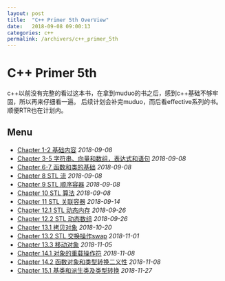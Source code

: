 ```yaml
---
layout: post
title:  "C++ Primer 5th OverView"
date:   2018-09-08 09:00:13
categories: c++
permalink: /archivers/c++_primer_5th
---
```


# C++ Primer 5th
c++以前没有完整的看过这本书，在拿到muduo的书之后，感到c++基础不够牢固，所以再来仔细看一遍。
后续计划会补完muduo，而后看effective系列的书。
顺便RTR也在计划内。
## Menu
* [Chapter 1-2 基础内容](2018-09-08-C1-2-基础内容.md) *2018-09-08*
* [Chapter 3-5 字符串、向量和数组，表达式和语句](2018-09-08-C3-5-字符串、向量和数组，表达式和语句.md) *2018-09-08*
* [Chapter 6-7 函数和类的基础](2018-09-08-C6-7-函数和类的基础.md) *2018-09-08*
* [Chapter 8 STL 流](2018-09-08-C8-STL流.md) *2018-09-08*
* [Chapter 9 STL 顺序容器](2018-09-08-C9-STL顺序容器.md) *2018-09-08*
* [Chapter 10 STL 算法](2018-09-08-C10-STL算法.md) *2018-09-08*
* [Chapter 11 STL 关联容器](2018-09-14-C11-STL关联容器.md) *2018-09-14*
* [Chapter 12.1 STL 动态内存](2018-09-26-C12_1-STL动态内存.md) *2018-09-26*
* [Chapter 12.2 STL 动态数组](2018-09-26-C12_2-STL动态数组.md) *2018-09-26*
* [Chapter 13.1 拷贝对象](2018-10-20-C13_1-拷贝对象.md) *2018-10-20*
* [Chapter 13.2 STL 交换操作swap](2018-11-01-C13_2-STL交换操作.md) *2018-11-01*
* [Chapter 13.3 移动对象](2018-11-06-C13_3-移动对象.md) *2018-11-05*
* [Chapter 14.1 对象的重载操作符](2018-11-08-C14_1-对象的重载操作符.md) *2018-11-08*
* [Chapter 14.2 函数对象和类型转换二义性](2018-11-08-C14_2-函数对象和类型转换二义性.md) *2018-11-08*
* [Chapter 15.1 基类和派生类及类型转换](2018-11-27-C15_1-基类和派生类及类型转换.md) *2018-11-27*
  
